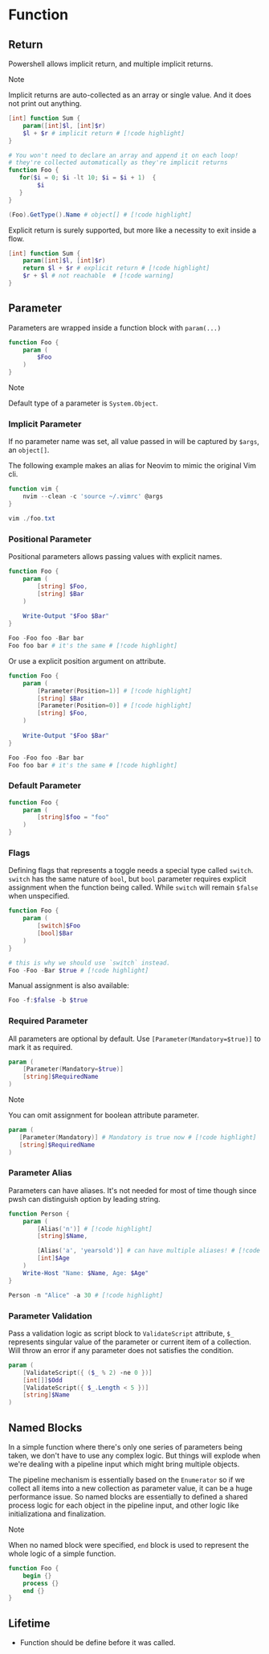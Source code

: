 # Function

## Return

Powershell allows implicit return, and multiple implicit returns.

> [!NOTE]
> Implicit returns are auto-collected as an array or single value.
> And it does not print out anything.

```ps1
[int] function Sum {
    param([int]$l, [int]$r)
    $l + $r # implicit return # [!code highlight] 
}

# You won't need to declare an array and append it on each loop!
# they're collected automatically as they're implicit returns
function Foo {
   for($i = 0; $i -lt 10; $i = $i + 1)  {
        $i
   }
}

(Foo).GetType().Name # object[] # [!code highlight] 
```

Explicit return is surely supported, but more like a necessity to exit inside a flow.

```ps1
[int] function Sum {
    param([int]$l, [int]$r)
    return $l + $r # explicit return # [!code highlight] 
    $r + $l # not reachable  # [!code warning] 
}
```

## Parameter

Parameters are wrapped inside a function block with `param(...)`

```ps1
function Foo {
    param (
        $Foo
    )
}
```

> [!NOTE]
> 
> Default type of a parameter is `System.Object`.

### Implicit Parameter

If no parameter name was set, all value passed in will be captured by `$args`, an `object[]`.

The following example makes an alias for Neovim to mimic the original Vim cli.

```ps1
function vim {
    nvim --clean -c 'source ~/.vimrc' @args
}

vim ./foo.txt
```

### Positional Parameter

Positional parameters allows passing values with explicit names.

```ps1
function Foo {
    param (
        [string] $Foo,
        [string] $Bar
    )
    
    Write-Output "$Foo $Bar"
}

Foo -Foo foo -Bar bar
Foo foo bar # it's the same # [!code highlight] 
```

Or use a explicit position argument on attribute.

```ps1
function Foo {
    param (
        [Parameter(Position=1)] # [!code highlight] 
        [string] $Bar
        [Parameter(Position=0)] # [!code highlight] 
        [string] $Foo,
    )
    
    Write-Output "$Foo $Bar"
}

Foo -Foo foo -Bar bar
Foo foo bar # it's the same # [!code highlight] 
```

### Default Parameter

```ps1
function Foo {
    param (
        [string]$foo = "foo"
    )
}
```

### Flags

Defining flags that represents a toggle needs a special type called `switch`.
`switch` has the same nature of `bool`, but `bool` parameter requires explicit assignment when the function being called.
While `switch` will remain `$false` when unspecified.

```ps1
function Foo {
    param (
        [switch]$Foo
        [bool]$Bar
    )
}

# this is why we should use `switch` instead.
Foo -Foo -Bar $true # [!code highlight]
```

Manual assignment is also available:

```ps1
Foo -f:$false -b $true
```

### Required Parameter

All parameters are optional by default. Use `[Parameter(Mandatory=$true)]` to mark it as required.

```ps1
param (
    [Parameter(Mandatory=$true)]
    [string]$RequiredName
)
```

> [!NOTE]
> You can omit assignment for boolean attribute parameter.
>```ps1
>param (
>    [Parameter(Mandatory)] # Mandatory is true now # [!code highlight] 
>    [string]$RequiredName
>)
>```

### Parameter Alias

Parameters can have aliases. It's not needed for most of time though since pwsh can distinguish option by leading string.

```ps1
function Person {
    param (
        [Alias('n')] # [!code highlight] 
        [string]$Name,

        [Alias('a', 'yearsold')] # can have multiple aliases! # [!code highlight] 
        [int]$Age
    )
    Write-Host "Name: $Name, Age: $Age"
}

Person -n "Alice" -a 30 # [!code highlight] 
```

### Parameter Validation

Pass a validation logic as script block to `ValidateScript` attribute, `$_` represents singular value of the parameter or current item of a collection.
Will throw an error if any parameter does not satisfies the condition.

```ps1
param (
    [ValidateScript({ ($_ % 2) -ne 0 })]
    [int[]]$Odd
    [ValidateScript({ $_.Length < 5 })]
    [string]$Name
)
```

## Named Blocks

In a simple function where there's only one series of parameters being taken, we don't have to use any complex logic.
But things will explode when we're dealing with a pipeline input which might bring multiple objects.

The pipeline mechanism is essentially based on the `Enumerator` so if we collect all items into a new collection as parameter value, it can be a huge performance issue.
So named blocks are essentially to defined a shared process logic for each object in the pipeline input, and other logic like initializationa and finalization.

> [!NOTE]
> When no named block were specified, `end` block is used to represent the whole logic of a simple function.

```ps1
function Foo {
    begin {}
    process {}
    end {}
}
```

## Lifetime

- Function should be define before it was called.
